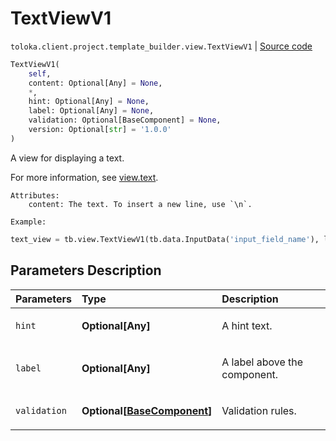 # TextViewV1
`toloka.client.project.template_builder.view.TextViewV1` | [Source code](https://github.com/Toloka/toloka-kit/blob/v1.2.0/src/client/project/template_builder/view.py#L405)

```python
TextViewV1(
    self,
    content: Optional[Any] = None,
    *,
    hint: Optional[Any] = None,
    label: Optional[Any] = None,
    validation: Optional[BaseComponent] = None,
    version: Optional[str] = '1.0.0'
)
```

A view for displaying a text.


For more information, see [view.text](https://toloka.ai/docs/template-builder/reference/view.text).

    Attributes:
        content: The text. To insert a new line, use `\n`.

    Example:
```python
text_view = tb.view.TextViewV1(tb.data.InputData('input_field_name'), label='My label:')
```


## Parameters Description

| Parameters | Type | Description |
| :----------| :----| :-----------|
`hint`|**Optional\[Any\]**|<p>A hint text.</p>
`label`|**Optional\[Any\]**|<p>A label above the component.</p>
`validation`|**Optional\[[BaseComponent](toloka.client.project.template_builder.base.BaseComponent.md)\]**|<p>Validation rules.</p>
